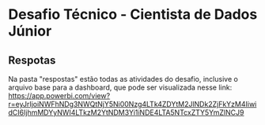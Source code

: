 # Desafio Técnico - Cientista de Dados Júnior

## Respotas

Na pasta "respostas" estão todas as atividades do desafio, inclusive o arquivo base para a dashboard, que pode ser visualizada nesse link: https://app.powerbi.com/view?r=eyJrIjoiNWFhNDg3NWQtNjY5Ni00Nzg4LTk4ZDYtM2JlNDk2ZjFkYzM4IiwidCI6IjhmMDYyNWI4LTkzM2YtNDM3Yi1iNDE4LTA5NTcxZTY5YmZlNCJ9
